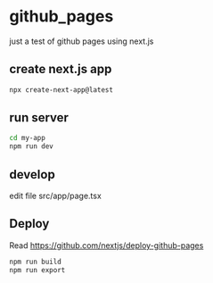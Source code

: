 # github_pages
just a test of github pages using next.js

## create next.js app
```bash
npx create-next-app@latest
```

## run server
```bash
cd my-app
npm run dev
```

## develop
edit file src/app/page.tsx

## Deploy
Read https://github.com/nextjs/deploy-github-pages

```bash
npm run build
npm run export
```